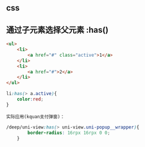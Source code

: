 ## css 

## 通过子元素选择父元素 :has()

``` html 
<ul>
    <li>
        <a href="#" class="active">1</a>
    </li>
    <li>
        <a href="#">2</a>
    </li>
</ul>
```

``` css 
li:has(> a.active){
    color:red;
}
```

    实际应用(kquan支付弹窗)： 
```css  
/deep/uni-view:has(> uni-view.uni-popup__wrapper){
	    border-radius: 16rpx 16rpx 0 0;
	}

```
